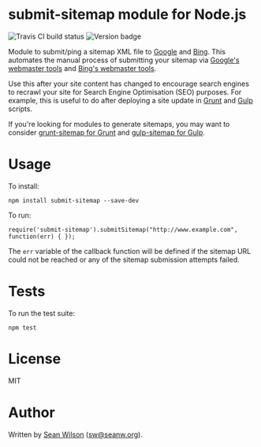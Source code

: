 submit-sitemap module for Node.js
==

<img src="https://travis-ci.org/seanw/submit-sitemap.svg?branch=master" alt="Travis CI build status"> <img src="https://badge.fury.io/js/submit-sitemap.svg" alt="Version badge">

Module to submit/ping a sitemap XML file to [Google](http://www.google.com) and [Bing](http://www.bing.com). This automates the manual process of submitting your sitemap via [Google's webmaster tools](https://support.google.com/sites/answer/100283?hl=en) and [Bing's webmaster tools](http://www.bing.com/webmaster/help/how-to-submit-sitemaps-82a15bd4).

Use this after your site content has changed to encourage search engines to recrawl your site for Search Engine Optimisation (SEO) purposes. For example, this is useful to do after deploying a site update in [Grunt](http://gruntjs.com/) and  [Gulp](http://gulpjs.com/) scripts.

If you're looking for modules to generate sitemaps, you may want to consider [grunt-sitemap for Grunt](https://www.npmjs.com/package/grunt-sitemap) and [gulp-sitemap for Gulp](https://www.npmjs.com/package/gulp-sitemap).

# Usage

To install:

`npm install submit-sitemap --save-dev`

To run:

`require('submit-sitemap').submitSitemap("http://www.example.com",  function(err) { });`

The `err` variable of the callback function will be defined if the sitemap URL could not be reached or any of the sitemap submission attempts failed.

# Tests

To run the test suite:

`npm test`

# License

MIT

# Author

Written by [Sean Wilson](https://www.seanw.org) ([sw@seanw.org](mailto:sw@seanw.org)).
